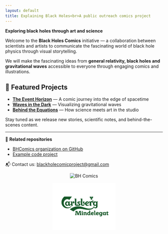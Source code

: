 ```yaml
---
layout: default
title: Explaining Black Holes<br>A public outreach comics project
---
```


**Exploring black holes through art and science**



Welcome to the **Black Holes Comics** initiative — a collaboration between scientists and artists to communicate the fascinating world of black hole physics through visual storytelling.

We will make the fascinating ideas from **general relativity, black holes and gravitational waves** accessible to everyone through engaging comics and illustrations.

## 🚀 Featured Projects

- [**The Event Horizon**](#) — A comic journey into the edge of spacetime  
- [**Waves in the Dark**](#) — Visualizing gravitational waves  
- [**Behind the Equations**](#) — How science meets art in the studio  

Stay tuned as we release new stories, scientific notes, and behind-the-scenes content.

---

🧩 **Related repositories**
- [BHComics organization on GitHub](https://github.com/bhcomics)
- [Example code project](https://github.com/bhcomics/SdS_QNM)

📬 Contact us: [blackholecomicproject@gmail.com](mailto:blackholecomicproject@gmail.com)
<p align="center">
  <img src="images/IMG_1130.png" alt="BH Comics" width="200">
</p>
<p align="center">
  <img src="images/Carlsberg-Mindelegat-Green-RGB-DK.png" alt="Carlsberg logo" width="200">
</p>
